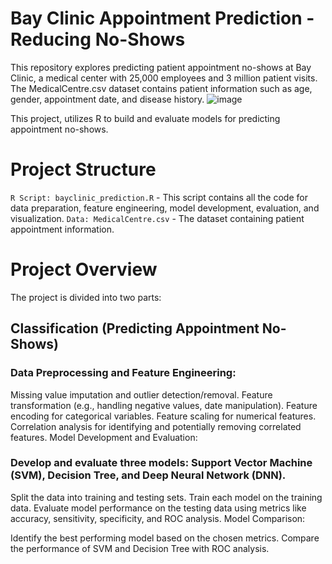 # Bay Clinic Appointment Prediction - Reducing No-Shows
This repository explores predicting patient appointment no-shows at Bay Clinic, a medical center with 25,000 employees and 3 million patient visits. The MedicalCentre.csv dataset contains patient information such as age, gender, appointment date, and disease history.
![image](https://github.com/sarax0/clinic-no-show-prediction/assets/122404545/c325dd24-a8e7-4b61-bb76-e4435005d828)

This project, utilizes R to build and evaluate models for predicting appointment no-shows.

# Project Structure
```R Script: bayclinic_prediction.R``` - This script contains all the code for data preparation, feature engineering, model development, evaluation, and visualization.
```Data: MedicalCentre.csv``` - The dataset containing patient appointment information.

# Project Overview
The project is divided into two parts:

## Classification (Predicting Appointment No-Shows)

### Data Preprocessing and Feature Engineering:

Missing value imputation and outlier detection/removal.
Feature transformation (e.g., handling negative values, date manipulation).
Feature encoding for categorical variables.
Feature scaling for numerical features.
Correlation analysis for identifying and potentially removing correlated features.
Model Development and Evaluation:

### Develop and evaluate three models: Support Vector Machine (SVM), Decision Tree, and Deep Neural Network (DNN).
Split the data into training and testing sets.
Train each model on the training data.
Evaluate model performance on the testing data using metrics like accuracy, sensitivity, specificity, and ROC analysis.
Model Comparison:

Identify the best performing model based on the chosen metrics.
Compare the performance of SVM and Decision Tree with ROC analysis.


